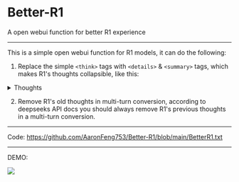 # Better-R1
A open webui function for better R1 experience

---

This is a simple open webui function for R1 models, it can do the following:

1. Replace the simple `<think>` tags with `<details>` & `<summary>` tags, which makes R1's thoughts collapsible, like this:

<details>
<summary>Thoughts</summary>
Emmm.. LASAGNA...
</details>

2. Remove R1's old thoughts in multi-turn conversion, according to deepseeks API docs you should always remove R1's previous thoughts in a multi-turn conversion.

---

Code: https://github.com/AaronFeng753/Better-R1/blob/main/BetterR1.txt

---

DEMO:

![](https://github.com/AaronFeng753/Better-R1/blob/main/DEMO.gif?raw=true)
